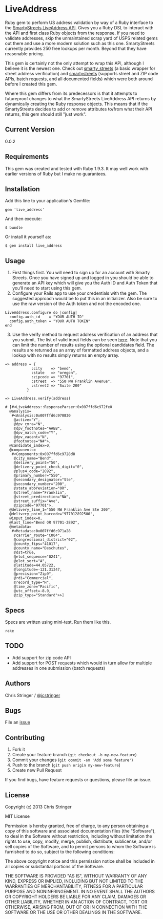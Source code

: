 # LiveAddress

Ruby gem to perform US address validation by way of a Ruby interface to the [SmartyStreets LiveAddress API](http://smartystreets.com/). Gives you a Ruby DSL to interact with the API and first class Ruby objects from the response. If you need to validate addresses, skip the unmaintained scrap yard of USPS related gems out there and use a more modern solution such as this one. SmartyStreets currently provides 250 free lookups per month. Beyond that they have reasonable pricing.

This gem is certainly not the only attempt to wrap this API, although I believe it is the newest one. Check out [smarty_streets](https://github.com/russ/smarty_streets) (a basic wrapper for street address verification) and [smartystreets](https://github.com/centzy/smartystreets) (supports street and ZIP code APIs, batch requests, and all documented fields) which were both around before I created this gem.

Where this gem differs from its predecessors is that it attempts to futureproof changes to what the SmartyStreets LiveAddress API returns by dynamically creating the Ruby response objects. This means that if the SmartyStreets decides to add or remove attributes to/from what their API returns, this gem should still "just work".

## Current Version

0.0.2

## Requirements

This gem was created and tested with Ruby 1.9.3. It may well work with earlier versions of Ruby but I make no guarantees.

## Installation

Add this line to your application's Gemfile:

    gem 'live_address'

And then execute:

    $ bundle

Or install it yourself as:

    $ gem install live_address

## Usage

1. First things first. You will need to sign up for an account with Smarty Streets. Once you have signed up and logged in you should be able to generate an API key which will give you the Auth ID and Auth Token that you'll need to start using this gem.
2. Configure your Rails app to use your credentials with the gem. The suggested approach would be to put this in an initializer. Also be sure to use the raw version of the Auth token and not the encoded one.

```
LiveAddress.configure do |config|
  config.auth_id    = "YOUR AUTH ID"
  config.auth_token = "YOUR AUTH TOKEN"
end
```

3. Use the verify method to request address verification of an address that you submit. The list of valid input fields can be seen [here](http://smartystreets.com/kb/liveaddress-api/rest-endpoint). Note that you can limit the number of results using the optional candidates field. The results are returned as an array of formatted address objects, and a lookup with no results simply returns an empty array.

```
=> address = {
            :city    => "bend",
            :state   => "oregon",
            :zipcode => "97701",
            :street  => "550 NW Franklin Avenue",
            :street2 => "Suite 200"
          }

=> LiveAddress.verify(address)

# [#<LiveAddress::ResponseParser:0x007ffd6c972fe0
  @analysis=
   #<Analysis:0x007ffd6c970830
    @active="Y",
    @dpv_cmra="N",
    @dpv_footnotes="AABB",
    @dpv_match_code="Y",
    @dpv_vacant="N",
    @footnotes="N#">,
  @candidate_index=0,
  @components=
   #<Components:0x007ffd6c9728d8
    @city_name="Bend",
    @delivery_point="50",
    @delivery_point_check_digit="0",
    @plus4_code="2892",
    @primary_number="550",
    @secondary_designator="Ste",
    @secondary_number="200",
    @state_abbreviation="OR",
    @street_name="Franklin",
    @street_predirection="NW",
    @street_suffix="Ave",
    @zipcode="97701">,
  @delivery_line_1="550 NW Franklin Ave Ste 200",
  @delivery_point_barcode="977012892500",
  @input_index=0,
  @last_line="Bend OR 97701-2892",
  @metadata=
   #<Metadata:0x007ffd6c971a28
    @carrier_route="C004",
    @congressional_district="02",
    @county_fips="41017",
    @county_name="Deschutes",
    @dst=true,
    @elot_sequence="0241",
    @elot_sort="A",
    @latitude=44.05722,
    @longitude=-121.31347,
    @precision="Zip9",
    @rdi="Commercial",
    @record_type="H",
    @time_zone="Pacific",
    @utc_offset=-8.0,
    @zip_type="Standard">>]
```

## Specs

Specs are written using mini-test. Run them like this.

```
rake
```

## TODO

* Add support for zip code API
* Add support for POST requests which would in turn allow for multiple addresses in one submission (batch requests)

## Authors

Chris Stringer / [@jcstringer](https://github.com/jcstringer)

## Bugs

File an [issue](https://github.com/jcstringer/live_address/issues)

## Contributing

1. Fork it
2. Create your feature branch (`git checkout -b my-new-feature`)
3. Commit your changes (`git commit -am 'Add some feature'`)
4. Push to the branch (`git push origin my-new-feature`)
5. Create new Pull Request

If you find bugs, have feature requests or questions, please file an issue.

## License

Copyright (c) 2013 Chris Stringer

MIT License

Permission is hereby granted, free of charge, to any person obtaining a copy of this software and associated documentation files (the "Software"), to deal in the Software without restriction, including without limitation the rights to use, copy, modify, merge, publish, distribute, sublicense, and/or sell copies of the Software, and to permit persons to whom the Software is furnished to do so, subject to the following conditions:

The above copyright notice and this permission notice shall be included in all copies or substantial portions of the Software.

THE SOFTWARE IS PROVIDED "AS IS", WITHOUT WARRANTY OF ANY KIND, EXPRESS OR IMPLIED, INCLUDING BUT NOT LIMITED TO THE WARRANTIES OF MERCHANTABILITY, FITNESS FOR A PARTICULAR PURPOSE AND NONINFRINGEMENT. IN NO EVENT SHALL THE AUTHORS OR COPYRIGHT HOLDERS BE LIABLE FOR ANY CLAIM, DAMAGES OR OTHER LIABILITY, WHETHER IN AN ACTION OF CONTRACT, TORT OR OTHERWISE, ARISING FROM, OUT OF OR IN CONNECTION WITH THE SOFTWARE OR THE USE OR OTHER DEALINGS IN THE SOFTWARE.